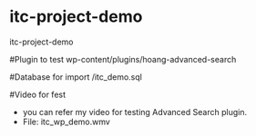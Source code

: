# itc-project-demo
itc-project-demo

#Plugin to test
wp-content/plugins/hoang-advanced-search

#Database for import
/itc_demo.sql

#Video for fest
- you can refer my video for testing Advanced Search plugin.
- File: itc_wp_demo.wmv